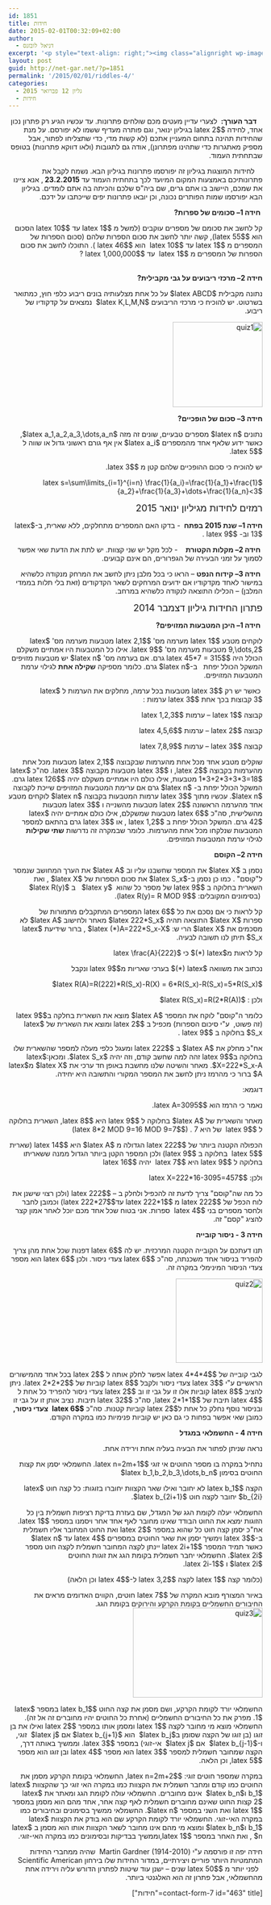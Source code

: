 ```yaml
---
id: 1851
title: חידות
date: 2015-02-01T00:32:09+02:00
author:
  - דניאל לובזנס
excerpt: '<p style="text-align: right;"><img class="alignright wp-image-1696" src="http://net-gar.net/wp-content/uploads/2014/11/unnamed-1.jpg" alt="unnamed (1)" width="101" height="106" />מדור החידות לילדים ונוער המחודש, יותר אתגר, יותר עניין בעריכת <span style="color: #222222;">דניאל לובזנס.</span></p>'
layout: post
guid: http://net-gar.net/?p=1851
permalink: '/2015/02/01/riddles-4/'
categories:
  - גליון 12 פברואר 2015
  - חידות
---
```

<p style="direction: rtl;">
     <strong>דבר העורך: </strong> לצערי עדיין מעטים מכם שולחים פתרונות. עד עכשיו הגיע רק פתרון נכון אחד, לחידה $latex 2$ בגיליון ינואר, וגם פותרה מעדיף ששמו לא יפורסם. על מנת שהחידות תהינה בתחום המעניין אתכם (לא קשות מדי, כדי שתצליחו לפתור, אבל מספיק מאתגרות כדי שתהינו מפתרונן), אודה גם לתגובות (ולאו דווקא פתרונות) בטופס שבתחתית העמוד.
</p>

<p style="direction: rtl;">
      לחידות המוצגות בגיליון זה יפורסמו פתרונות בגיליון הבא. נשמח לקבל את פתרונותיכם באמצעות המקום המיועד לכך בתחתית העמוד עד <strong>23.2.2015 </strong>, אנא ציינו את שמכם, היישוב בו אתם גרים, שם ביה"ס שלכם והכיתה בה אתם לומדים. בגיליון הבא יפורסמו שמות הפותרים נכונה, וכן יובאו פתרונות יפים שייכתבו על ידכם.
</p>

<p style="direction: rtl;">
   <strong>חידה 1</strong><strong>– סכומים של ספרות?</strong>
</p>

<p style="direction: rtl;">
  קל לחשב את סכומם של מספרים עוקבים (למשל מ $latex 1$ עד $latex 10$ הסכום הוא $latex 55$), קשה יותר לחשב את סכום הספרות שלהם (סכום הספרות של המספרים מ $latex 1$ עד $latex 10$  הוא $latex 46$ ). התוכלו לחשב את סכום הספרות של המספרים מ $latex 1$  עד $latex 1,000,000$ ?
</p>

<p style="direction: rtl;">
   <strong><br /> חידה 2</strong><strong>– מרכזי ריבועים על גבי מקבילית?</strong>
</p>

<p style="direction: rtl;">
  נתונה מקבילית $latex ABCD$ על כל אחת מצלעותיה בונים ריבוע כלפי חוץ, כמתואר בשרטוט. יש להוכיח כי מרכזי הריבועים $latex K,L,M,N$  נמצאים על קדקודיו של ריבוע.
</p>

<p style="direction: rtl;">
  <img class="wp-image-1852 aligncenter" src="http://net-gar.net/wp-content/uploads/2015/01/black.png" alt="quiz1" width="178" height="169" />
</p>

<p style="direction: rtl;">
  <strong>חידה 3</strong><strong>– סכום של הופכיים?</strong>
</p>

<p style="direction: rtl;">
  נתונים $latex n$ מספרים טבעיים, שונים זה מזה $latex a_1,a_2,a_3,\dots,a_n$, כאשר ידוע שלאף אחד מהמספרים $latex a_i$ אין אף גורם ראשוני גדול או שווה ל $latex 5$.
</p>

<p style="direction: rtl;">
  יש להוכיח כי סכום ההופכיים שלהם קטן מ $latex 3$.
</p>

<p style="direction: rtl;">
  $latex s=\sum\limits_{i=1}^{i=n} \frac{1}{a_i}=\frac{1}{a_1}+\frac{1}{a_2}+\frac{1}{a_3}+\dots+\frac{1}{a_n}<3$
</p>

<p style="direction: rtl;">
  <span style="font-size: 14pt;">רמזים לחידות מגיליון ינואר 2015</span>
</p>

<p style="direction: rtl;">
  <strong>חידה 1</strong><strong>– שנת 2015 בפתח </strong> - בדקו האם המספרים מתחלקים, ללא שארית, ב-$latex 13$ וב- $latex 9$ .
</p>

<p style="direction: rtl;">
   <strong>חידה 2</strong><strong>– מקלות הקטורת</strong>    - לכל מקל יש שני קצוות. יש לתת את הדעת שאי אפשר לסמוך על זמני הבעירה של הגפרורים, הם אינם קבועים.
</p>

<p style="direction: rtl;">
   <strong>חידה 3</strong><strong>– קידוח הנפט</strong> – הראו כי בכל מלבן ניתן לחשב את המרחק מנקודה כלשהיא במישור לאחד מקדקודיו אם ידועים המרחקים לשאר הקדקודים (זאת בלי תלות בממדי המלבן) – הכלילו התוצאה לנקודה כלשהיא במרחב.
</p>

<p style="direction: rtl;">
  <span style="font-size: 14pt;">פתרון החידות גיליון דצמבר 2014</span>
</p>

<p style="direction: rtl;">
   <strong>חידה 1</strong><strong>– היכן המטבעות המזויפים?</strong>
</p>

<p style="direction: rtl;">
  לוקחים מטבע $latex 1$ מערמה מס' $latex 2,1$ מטבעות מערמה מס' $latex 9,\dots,2$ מטבעות מערמה מס' $latex 9$. אילו כל המטבעות היו אמתיים משקלם הכולל היה $latex 45*7 = 315$ גרם. אם בערמה מס' $latex n$ יש מטבעות מזויפים המשקל הכולל יפחת   ב-$latex n$ גרם. כלומר מספיקה <strong>שקילה אחת</strong> לגילוי ערמת המטבעות המזויפים.
</p>

<p style="direction: rtl;">
   כאשר יש רק $latex 3$ מטבעות בכל ערמה, מחלקים את הערמות ל $latex 3$ קבוצות בכך אחת $latex 3$ ערמות :
</p>

<p style="direction: rtl;">
  קבוצה $latex 1$ – ערמות $latex 1,2,3$
</p>

<p style="direction: rtl;">
  קבוצה $latex 2$ – ערמות $latex 4,5,6$
</p>

<p style="direction: rtl;">
  קבוצה $latex 3$ – ערמות $latex 7,8,9$
</p>

<p style="direction: rtl;">
  שוקלים מטבע אחד מכל אחת מהערמות שבקבוצה $latex 2,1$ מטבעות מכל אחת מהערמות בקבוצה $latex 2$, ו $latex 3$ מטבעות מקבוצה $latex 3$. סה"כ $latex 1*3+2*3+3*3=18$ מטבעות, אילו כולם היו אמתיים משקלם יהיה $latex 126$ גרם. המשקל הכולל יפחת ב- $latex n$ גרם אם ערימת המטבעות המזויפים שייכת לקבוצה $latex n$. עכשיו מתוך $latex 3$ ערמות המטבעות בקבוצה $latex n$ לוקחים מטבע אחד מהערמה הראשונה $latex 2$ מטבעות מהשנייה ו $latex 3$ מטבעות מהשלישית, סה"כ $latex 6$ מטבעות שמשקלם, אילו כולם אמתיים יהיה $latex 42$ גרם. המשקל הכולל יפחת ב $latex 1,2$ , או $latex 3$ גרם בהתאם למספר המטבעות שנלקחו מכל אחת מהערמות. כלומר שבמקרה זה נדרשות <strong>שתי שקילות</strong> לגילוי ערמת המטבעות המזויפים.
</p>

<p style="direction: rtl;">
  <strong>חידה 2</strong><strong>– הקוסם</strong>
</p>

<p style="direction: rtl;">
  נסמן ב $latex X$ את המספר שחשבנו עליו וב $latex A$ את הערך המחושב שנמסר ל"קוסם" . כמו כן נסמן ב-$latex S_x$ את סכום הספרות של $latex X$ , ואת השארית בחלוקה ב $latex 9$ של מספר כל שהוא  $latex y$   ב $latex R(y)$   (בסימונים המקובלים: $latex R(y)= R MOD 9$).
</p>

<p style="direction: rtl;">
  קל לראות כי אם נסכם את כל $latex 6$ המספרים המתקבלים מתמורות של ספרות $latex X$ התוצאה תהיה $latex 222*S_x$ מאחר ולחישוב $latex A$ לא מסכמים את $latex X$ הרי ש: $latex (*)A=222*S_x-X$ , ברור שידיעת $latex S_x$ תיתן לנו תשובה לבעיה.
</p>

<p style="direction: rtl;">
  קל לראות מ$latex (*)$ כי $latex \frac{A}{222}<S_x\le\frac{A}{222}+\frac{X}{222}$ ומאחר ו- $latex \frac{A}{222}<S_x<\frac{A}{222}+5, X<1000$, כלומר הערך של $latex S_x$ מוגבל ל-$latex 6$ אפשרויות בלבד, ואם נדע מה השארית שלו בחלוקה ל $latex 9$ נוכל לקבוע את ערכו.
</p>

<p style="direction: rtl;">
  נכתוב את משוואה $latex (*)$ בערכי שאריות מ$latex 9$ ונקבל
</p>

<p style="direction: rtl;">
  $latex R(A)=R(222)*R(S_x)-R(X) = 6*R(S_x)-R(S_x)=5*R(S_x)$
</p>

<p style="direction: rtl;">
  ולכן : $latex R(S_x)=R(2*R(A))$
</p>

<p style="direction: rtl;">
  כלומר ה"קוסם" לוקח את המספר $latex A$ מוצא את השארית בחלקה ב$latex 9$ (זה פשוט,  ע"י סיכום הספרות) מכפיל ב $latex 2$ ומוצא את השארית של $latex S_x$ בחלוקה ב $latex 9$ .
</p>

<p style="direction: rtl;">
  אח"כ מחלק את $latex A$ ב $latex 222$ ומעגל כלפי מעלה למספר שהשארית שלו בחלוקה ב$latex 9$ זהה למה שחשב קודם, וזה יהיה $latex S_x$. ומכאן:$latex X=222*S_x-A$. מאחר והשיטה שלנו מחשבת באופן חד ערכי את $latex X$ מ$latex A$ ברור כי מהרמז ניתן לחשב את המספר המקורי והתשובה היא יחידה.
</p>

<p style="direction: rtl;">
  דוגמא:
</p>

<p style="direction: rtl;">
  נאמר כי הרמז הוא $latex A=3095$.
</p>

<p style="direction: rtl;">
  מאחר והשארית של $latex A$ בחלוקה ל $latex 9$ היא $latex 8$, השארית בחלוקה ל $latex 9$  של היא 7 . ($latex 8*2 MOD 9=16 MOD 9=7$)
</p>

<p style="direction: rtl;">
  הכפולה הקטנה ביותר של $latex 222$ הגדולה מ $latex A$ היא $latex 14$ (שארית $latex 5$  בחלוקה ב $latex 9$) ולכן המספר הקטן ביותר הגדול ממנה ששאריתו בחלוקה ל $latex 9$ היא $latex 7$  יהיה $latex 16$
</p>

<p style="direction: rtl;">
  ולכן: $latex X=222*16-3095=457$
</p>

<p style="direction: rtl;">
  כל מה שה"קוסם" צריך לדעת זה להכפיל ולחלק ב – $latex 222$ (ולכן רצוי שישנן את לוח הכפל של $latex 222$ מ $latex 222*1$ עד$latex 222*27$) וכמובן לחבר ולחסר מספרים בני $latex 4$  ספרות. אני בטוח שכל אחד מכם יוכל לאחר אמון קצר להציג "קסם" זה.
</p>

<p style="direction: rtl;">
  <strong>חידה 3 - ניסור קובייה</strong>
</p>

<p style="direction: rtl;">
  תנו דעתכם על הקובייה הקטנה המרכזית. יש לה $latex 6$ דפנות שכל אחת מהן צריך להפריד בניסור אחד משכנתה, סה"כ $latex 6$ צעדי ניסור. ולכן $latex 6$ הוא מספר צעדי הניסור המינימלי במקרה זה.
</p>

<p style="direction: rtl;">
  <img class="aligncenter size-full wp-image-1876" src="http://net-gar.net/wp-content/uploads/2015/01/quiz2.png" alt="quiz2" width="172" height="167" />
</p>

<p style="direction: rtl;">
  לגבי קובייה של $latex 4*4*4$ אפשר לחלק אותה ל $latex 2$ בכל אחד מהמישורים הראשיים ע"י $latex 3$ צעדי ניסור ולקבל $latex 8$ קוביות של $latex 2*2*2$. ניתן להציב $latex 8$ קוביות אלו זו על גבי זו וב $latex 2$ צעדי ניסור להפריד כל אחת ל $latex 4$ תיבת של $latex 2*1*1$, סה"כ $latex 32$ תיבות. נציב אותן זו על גבי זו ובניסור נוסף נחלק כל אחת ל$latex 2$ קוביות קטנות. סה"כ <strong>$latex 6$</strong> <strong> צעדי ניסור,</strong> כמובן שאי אפשר בפחות כי גם כאן יש קוביות פנימיות כמו במקרה הקודם.
</p>

<p style="direction: rtl;">
  <strong>חידה 4 - החשמלאי במגדל</strong>
</p>

<p style="direction: rtl;">
  נראה שניתן לפתור את הבעיה בעליה אחת וירידה אחת.
</p>

<p style="direction: rtl;">
  נתחיל במקרה בו מספר החוטים אי זוגי $latex n=2m+1$. החשמלאי יסמן את קצות החוטים בסימון $latex b_1,b_2,b_3,\dots,b_n$
</p>

<p style="direction: rtl;">
  הקצה $latex b_1$ לא יחובר ואילו שאר הקצוות יחוברו בזוגות: כל קצה חוט $latex b_{2i}$ יחובר לקצה חוט $latex b_{2i+1}$.
</p>

<p style="direction: rtl;">
  החשמלאי יעלה לקומת הגג של המגדל, שם בעזרת בדיקת רציפות חשמלית בין כל הזוגות ימצא את החוט הבודד שאינו מחובר לאף אחד אחר ויסמנו במספר $latex 1$. אח"כ יסמן קצה חוט כל שהוא במספר $latex 2$ ואת החוט המחובר אליו חשמלית ב-$latex 3$ וימשיך יסמן את שאר החוטים במספרים $latex 4$ עד $latex n$    כאשר תמיד המספר $latex 2i+1$ יינתן לקצה המחובר חשמלית לקצה חוט מספר $latex 2i$. החשמלאי יחבר חשמלית בקומת הגג את זוגות החוטים<br /> $latex 2i$ ו $latex 2i-1$.
</p>

<p style="direction: rtl;">
  (כלומר קצה $latex 1$ לקצה $latex 3,2$ ל-$latex 4$ וכן הלאה)
</p>

<p style="direction: rtl;">
  באיור המצורף מובא המקרה של $latex 7$ חוטים, הקווים האדומים מראים את החיבורים החשמליים בקומת הקרקע והירוקים בקומת הגג.<img class="aligncenter  wp-image-1881" src="http://net-gar.net/wp-content/uploads/2015/01/quiz3.png" alt="quiz3" width="257" height="178" />
</p>

<p style="direction: rtl;">
  החשמלאי יורד לקומת הקרקע, ושם מסמן את קצה החוט $latex b_1$ במספר $latex 1$. מפרק את כל החיבורים החשמליים (אחרת כל החוטים יהיו מחוברים זה אל זה). החשמלאי מוצא מי מחובר לקצה $latex 1$ ומסמן אותו במספר $latex 2$ ואילו את בן זוגו (בן זוגו של הקצה שסומן ב$latex b_j$  הוא $latex b_{j+1}$ אם $latex j$  זוגי, ו-$latex b_{j-1}$  אם $latex j$  אי-זוגי) במספר $latex 3$. וממשיך באותה דרך, הקצה שמחובר חשמלית למספר $latex 3$ הוא מספר $latex 4$ ובן זוגו הוא מספר $latex 5$, וכן הלאה.
</p>

<p style="direction: rtl;">
  במקרה שמספר חוטים זוגי: $latex n=2m+2$, החשמלאי בקומת הקרקע מסמן את החוטים כמו קודם ומחבר חשמלית את הקצוות כמו במקרה האי זוגי כך שהקצוות $latex b_1$ ו$latex b_n$  אינם מחוברים. החשמלאי עולה לקומת הגג ומאתר את $latex 2$ קצות החוט שאינם מחוברים חשמלית לאף קצה אחר, אחד מהם הוא מסמן במספר $latex 1$ ואת השני במספר $latex n$. החשמלאי ממשיך בסימונים ובחיבורים כמו במקרה האי-זוגי. החשמלאי יורד לקומת הקרקע שם הוא בודק את הקצוות $latex b_1$ ו$latex b_n$ ומוצא מי מהם אינו מחובר לשאר הקצוות אותו הוא מסמן ב $latex n$ , ואת האחר במספר $latex 1$,וממשיך בבדיקות ובסימונים כמו במקרה האי-זוגי.
</p>

<p style="direction: rtl;">
  חידה יפה זו פורסמה ע"י (Martin Gardner (1914-2010  שהיה ממחברי החידות המתמטיות היותר פוריים ויצירתיים, במדור החידות שלו בירחון Scientific American   לפני יותר מ $latex 50$ שנים – ישנן עוד שיטות לפתרון הדורש עליה וירידה אחת מהחשמלאי, אבל פתרון זה הוא האלגנטי ביותר.
</p>

<p style="direction: rtl;">
  <span style="color: #222222;">[contact-form-7 id="463" title="חידות"]</span>
</p>